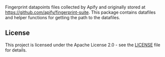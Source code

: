 Fingerprint datapoints files collected by Apify and originally stored at https://github.com/apify/fingerprint-suite.
This package contains datafiles and helper functions for getting the path to the datafiles.


## License

This project is licensed under the Apache License 2.0 - see the [LICENSE](https://github.com/apify/fingerprint-suite/blob/master/fingerprint_datapoints/LICENSE) file for details.
